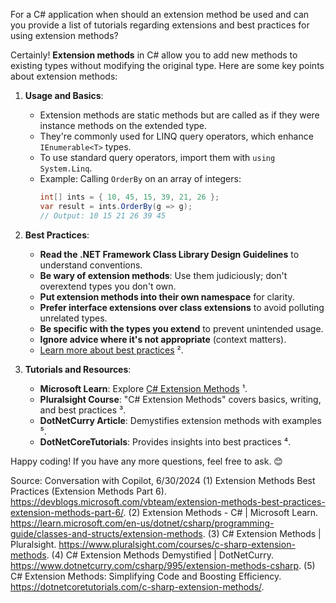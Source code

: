 For a C# application when should an extension method be used and can you provide a list of tutorials regarding extensions and best practices for using extension methods?

Certainly! **Extension methods** in C# allow you to add new methods to existing types without modifying the original type. Here are some key points about extension methods:

1. **Usage and Basics**:
   - Extension methods are static methods but are called as if they were instance methods on the extended type.
   - They're commonly used for LINQ query operators, which enhance `IEnumerable<T>` types.
   - To use standard query operators, import them with `using System.Linq`.
   - Example: Calling `OrderBy` on an array of integers:
     ```csharp
     int[] ints = { 10, 45, 15, 39, 21, 26 };
     var result = ints.OrderBy(g => g);
     // Output: 10 15 21 26 39 45
     ```

2. **Best Practices**:
   - **Read the .NET Framework Class Library Design Guidelines** to understand conventions.
   - **Be wary of extension methods**: Use them judiciously; don't overextend types you don't own.
   - **Put extension methods into their own namespace** for clarity.
   - **Prefer interface extensions over class extensions** to avoid polluting unrelated types.
   - **Be specific with the types you extend** to prevent unintended usage.
   - **Ignore advice where it's not appropriate** (context matters).
   - [Learn more about best practices](https://devblogs.microsoft.com/vbteam/extension-methods-best-practices-extension-methods-part-6/) ².

3. **Tutorials and Resources**:
   - **Microsoft Learn**: Explore [C# Extension Methods](https://learn.microsoft.com/en-us/dotnet/csharp/programming-guide/classes-and-structs/extension-methods) ¹.
   - **Pluralsight Course**: "C# Extension Methods" covers basics, writing, and best practices ³.
   - **DotNetCurry Article**: Demystifies extension methods with examples ⁵.
   - **DotNetCoreTutorials**: Provides insights into best practices ⁴.

Happy coding! If you have any more questions, feel free to ask. 😊

Source: Conversation with Copilot, 6/30/2024
(1) Extension Methods Best Practices (Extension Methods Part 6). https://devblogs.microsoft.com/vbteam/extension-methods-best-practices-extension-methods-part-6/.
(2) Extension Methods - C# | Microsoft Learn. https://learn.microsoft.com/en-us/dotnet/csharp/programming-guide/classes-and-structs/extension-methods.
(3) C# Extension Methods | Pluralsight. https://www.pluralsight.com/courses/c-sharp-extension-methods.
(4) C# Extension Methods Demystified | DotNetCurry. https://www.dotnetcurry.com/csharp/995/extension-methods-csharp.
(5) C# Extension Methods: Simplifying Code and Boosting Efficiency. https://dotnetcoretutorials.com/c-sharp-extension-methods/.